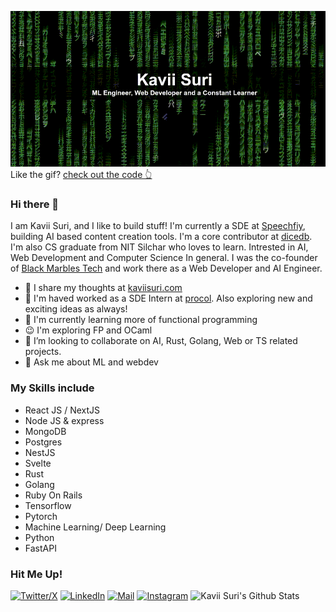 ![matrix.gif](https://github.com/KaviiSuri/KaviiSuri/raw/master/matrix-optimized.gif)
Like the gif? [check out the code 👆](https://github.com/KaviiSuri/matrixgif.git)


### Hi there 👋
I am Kavii Suri, and I like to build stuff! I'm currently a SDE at [Speechfiy](https://speechify.com), building AI based content creation tools. I'm a core contributor at [dicedb](https://github.com/DiceDB).
I'm also CS graduate from NIT Silchar who loves to learn. Intrested in AI, Web Development and Computer Science In general. I was the co-founder of [Black Marbles Tech](www.blackmarbles.tech) and work there as a Web Developer and AI Engineer.
- 🧠 I share my thoughts at [kaviisuri.com](https://kaviisuri.com)
- 🔭 I'm haved worked as a SDE Intern at [procol](procol.io). Also exploring new and exciting ideas as always!
- 🌱 I'm currently learning more of functional programming
- 😉 I'm exploring FP and OCaml
- 👯 I’m looking to collaborate on AI, Rust, Golang, Web or TS related projects.
- 💬 Ask me about ML and webdev

### My Skills include
* React JS / NextJS
* Node JS & express
* MongoDB
* Postgres
* NestJS
* Svelte
* Rust
* Golang
* Ruby On Rails
* Tensorflow
* Pytorch
* Machine Learning/ Deep Learning
* Python
* FastAPI

### Hit Me Up!
[![Twitter/X](https://img.shields.io/badge/Twitter-%40kavii__suri-9cf)](https://x.com/kavii_suri)
[![LinkedIn](https://img.shields.io/badge/LinkedIn-Kavii%20Suri-blue)](https://www.linkedin.com/in/kavii-suri-a23286194/)
[![Mail](https://img.shields.io/badge/Mail-surikavii%40gmail.com-red)](surikavii@gamil.com)
[![Instagram](https://img.shields.io/badge/Instagram-kavii__suri-E1306C)](https://www.instagram.com/kavii_suri/)
![Kavii Suri's Github Stats](https://github-readme-stats.vercel.app/api?username=KaviiSuri&show_icons=true)
